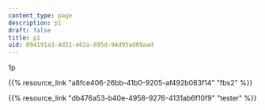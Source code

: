 ```yaml
---
content_type: page
description: p1
draft: false
title: p1
uid: 894191a3-4d31-462a-895d-94d95ad89aad
---
```

1p

{{% resource_link "a8fce406-26bb-41b0-9205-af492b083f14" "fbs2" %}}

{{% resource_link "db476a53-b40e-4958-9276-4131ab6f10f9" "tester" %}}